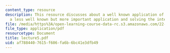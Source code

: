 ```yaml
---
content_type: resource
description: This resource discusses about a well known application of Green?s theorem,
  a less well known but more important application and solving the integral equation.
file: /media/https%3A/open-learning-course-data-rc.s3.amazonaws.com/22-105-electromagnetic-interactions-fall-2005/af7884407615f606fa6b6bc41e3dfb49_lecture5.pdf
file_type: application/pdf
resourcetype: Document
title: lecture5.pdf
uid: af788440-7615-f606-fa6b-6bc41e3dfb49
---
```

